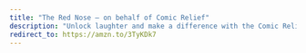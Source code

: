 ```yaml
---
title: "The Red Nose – on behalf of Comic Relief"
description: "Unlock laughter and make a difference with the Comic Relief Red Nose! Join the fun, support a cause. Each iconic red nose sold helps transform lives. Wear it, share it, and spread joy for a world of change. Get your Red Nose today – laughter that matters!"
redirect_to: https://amzn.to/3TyKDk7
---
```

